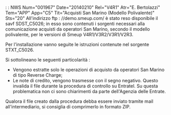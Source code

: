  :  : NWS Num="001967" Date="20140210" Rel="V4R1" Atr="E. Bertolazzi" Tem="APP" App="C5" Tit="Acquisti San Marino (Modello Polivalente)" Sts="20"
All'indirizzo ftp : //demo.smeup.com/ è stato reso disponibile il savf SDST_C5026; in esso sono contenuti i sorgenti necessari alla comunicazione acquisti da operatori San Marino, secondo il modello polivalente, per le versioni di Smeup V4R1/V3R2/V3R1/V2R3.

Per l'installazione vanno seguite le istruzioni contenute nel sorgente STXT_C5026.

Si sottolineano le seguenti particolarità : 
- Vengono estratte solo le operazioni di acquisto da operatori San Marino di tipo Reverse Charge;
- Le note di credito, vengono trasmesse con il segno negativo.
Questo invalida il file durante la procedura di controllo su Entratel.
Su questa problematica non ci sono chiarimenti da parte dell'Agenzia delle Entrate.

Qualora il file creato dalla procedura debba essere inviato tramite mail all'intermediario, si consiglia di comprimerlo in formato ZIP.
